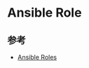 # Ansible Role

## 参考

* [Ansible Roles](http://docs.ansible.com/ansible/latest/user_guide/playbooks_reuse_roles.html)